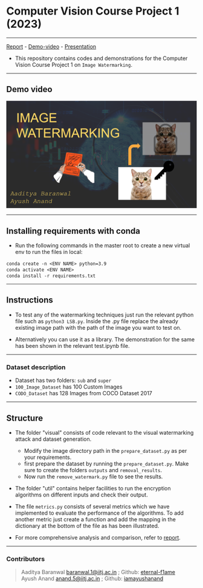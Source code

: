 # Computer Vision Course Project 1 (2023)

___
[Report](/documents/report.pdf) -  [Demo-video](https://www.youtube.com/watch?v=jkqibgdkF3k) - [Presentation](/documents/presentation.pdf)

* This repository contains codes and demonstrations for the Computer Vision Course Project 1 on `Image Watermarking`.

___

## Demo video

 [![yt](/documents/thumbnail.png)](https://www.youtube.com/watch?v=jkqibgdkF3k)

___

## Installing requirements with conda

* Run the following commands in the master root to create a new virtual env to run the files in local:

```shell
conda create -n <ENV NAME> python=3.9
conda activate <ENV NAME>
conda install -r requirements.txt
```

___

## Instructions

* To test any of the watermarking techniques just run the relevant python file such as `python3 LSB.py`. Inside the <Algorithm>.py file replace the already existing image path with the path of the image you want to test on.

* Alternatively you can use it as a library. The demonstration for the same has been shown in the relevant test.ipynb file.

___

### Dataset description

* Dataset has two folders: `sub` and `super`
* `100_Image_Dataset` has 100 Custom Images
* `CODO_Dataset` has 128 Images from COCO Dataset 2017

___

## Structure

* The folder "visual" consists of code relevant to the visual watermarking attack and dataset generation.
  * Modify the image directory path in the `prepare_dataset.py` as per your requirements.
  * first prepare the dataset by running the `prepare_dataset.py`. Make sure to create the folders `outputs` and `removal_results`.
  * Now run the `remove_watermark.py` file to see the results.

* The folder "util" contains helper facilities to run the encryption algorithms on different inputs and check their output.
* The file `metrics.py` consists of several metrics which we have implemented to evaluate the performance of the algorithms. To add another metric just create a function and add the mapping in the dictionary at the bottom of the file as has been illustrated.
* For more comprehensive analysis and comparison, refer to [report](/documents/report.pdf).

___

### Contributors

> Aaditya Baranwal baranwal.1@iitj.ac.in ;  Github: [eternal-f1ame](https://github.com/aeternum) <br>
> Ayush Anand anand.5@iitj.ac.in ; Github: [iamayushanand](https://github.com/iamayushanand)
